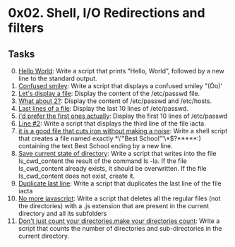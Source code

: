 # 0x02. Shell, I/O Redirections and filters

## Tasks

0. [Hello World](./0-hello_world): Write a script that prints “Hello, World”, followed by a new line to the standard output.
1. [Confused smiley](./1-confused_smiley): Write a script that displays a confused smiley "(Ôo)'
2. [Let's display a file](./2-hellofile): Display the content of the /etc/passwd file.
3. [What about 2?](./3-twofiles): Display the content of /etc/passwd and /etc/hosts.
4. [Last lines of a file](./4-lastlines): Display the last 10 lines of /etc/passwd.
5. [i'd prefer the first ones actually](./5-firstlines): Display the first 10 lines of /etc/passwd
6. [Line #2](./6-third_line): Write a script that displays the third line of the file iacta.
7. [it is a good file that cuts iron without making a noise](./7-file): Write a shell script that creates a file named exactly \*\\'"Best School"\'\\*$\?\*\*\*\*\*:) containing the text Best School ending by a new line.
8. [Save current state of directory](./8-cwd_state): Write a script that writes into the file ls_cwd_content the result of the command ls -la. If the file ls_cwd_content already exists, it should be overwritten. If the file ls_cwd_content does not exist, create it.
9. [ Duplicate last line](./9-duplicate_last_line): Write a script that duplicates the last line of the file iacta
10. [No more javascript](./10-no_more_js): Write a script that deletes all the regular files (not the directories) with a .js extension that are present in the current directory and all its subfolders
11. [Don't just count your directories,make your directories count](./11-directories): Write a script that counts the number of directories and sub-directories in the current directory.
